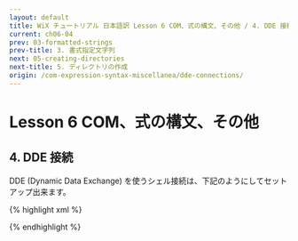 ```yaml
---
layout: default
title: WiX チュートリアル 日本語訳 Lesson 6 COM、式の構文、その他 / 4. DDE 接続
current: ch06-04
prev: 03-formatted-strings
prev-title: 3. 書式指定文字列
next: 05-creating-directories
next-title: 5. ディレクトリの作成
origin: /com-expression-syntax-miscellanea/dde-connections/
---
```

#  Lesson 6 COM、式の構文、その他

## 4. DDE 接続

DDE (Dynamic Data Exchange) を使うシェル接続は、下記のようにしてセットアップ出来ます。

{% highlight xml %}
<ProgId Id='Program.xyz' Description='Program handling .xyz'
    Advertise='yes'>
  <Extension Id='xyz' ContentType='text/sql'>
    <Verb Id='open' Sequence='1' Command='Open' Argument='"%1"'/>
  </Extension>
  <Extension Id='xyz0' ContentType='text/sql'>
    <Verb Id='open' Sequence='1' Command='Open' Argument='"%1"'/>
  </Extension>
</ProgId>

<Component Id='regSetup' Guid='YOURGUID-6D8A-4AE2-9D9F-3E074F13A029'>
  <Registry Root='HKLM'
      Key='SOFTWARE\Classes\Program.xyz\shell\open\ddeexec'
      Type='string' Value='[\[]open("%1")[\]]' KeyPath='yes'/>
  <Registry Root='HKLM'
      Key='SOFTWARE\Classes\Program.xyz\shell\open\ddeexec\application'
      Type='string' Value='Program.xyz' />
  <Registry Root='HKLM'
      Key='SOFTWARE\Classes\Program.xyz\shell\open\ddeexec\topic'
      Type='string' Value='System' />
</Component>
{% endhighlight %}
